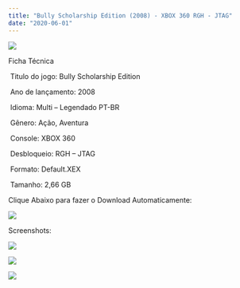 ```yaml
---
title: "Bully Scholarship Edition (2008) - XBOX 360 RGH - JTAG"
date: "2020-06-01"
---
```


![](https://1.bp.blogspot.com/-MQ8WSvwaAoU/XtSB_bTJzhI/AAAAAAAAIiQ/Q3-gM2VIQqQ4ITQ_UBjzppeGT1rfuesdACK4BGAsYHg/Screenshot_3.png)

Ficha Técnica

 Titulo do jogo: Bully Scholarship Edition

 Ano de lançamento: 2008

 Idioma: Multi – Legendado PT-BR

 Gênero: Ação, Aventura

 Console: XBOX 360

 Desbloqueio: RGH – JTAG

 Formato: Default.XEX

 Tamanho: 2,66 GB

Clique Abaixo para fazer o Download Automaticamente:

[![](https://1.bp.blogspot.com/-eNerQjlxWXg/Xsyoy1YwxPI/AAAAAAAAG8o/qs-0XGNQDR4jSn0uGinE3EzKZZ6GoZnEACPcBGAYYCw/s1600/LINK1.png)](https://zee.gl/YXMn)

Screenshots:

[![](https://1.bp.blogspot.com/-VP6PueyrJqM/XtSB-K5i9UI/AAAAAAAAIiI/TvrIkEAsoQMGl1xP1ji-aX3FXUtt8F3YACK4BGAsYHg/w400-h225/IzlIDJL.jpg)](https://1.bp.blogspot.com/-VP6PueyrJqM/XtSB-K5i9UI/AAAAAAAAIiI/TvrIkEAsoQMGl1xP1ji-aX3FXUtt8F3YACK4BGAsYHg/IzlIDJL.jpg)

[![](https://1.bp.blogspot.com/-6s4f7cjeHfM/XtSB-wO2ApI/AAAAAAAAIiM/087LDbP_Bd4fo2xUMf3nWNw5g0ZmliuwACK4BGAsYHg/w400-h225/kJNmWio.jpg)](https://1.bp.blogspot.com/-6s4f7cjeHfM/XtSB-wO2ApI/AAAAAAAAIiM/087LDbP_Bd4fo2xUMf3nWNw5g0ZmliuwACK4BGAsYHg/kJNmWio.jpg)

[![](https://1.bp.blogspot.com/-d3r1xZZVtCM/XtSB9hyynyI/AAAAAAAAIiE/tuamnoVcHVww6pfHCWbEkvRS_klILWF3wCK4BGAsYHg/w400-h250/12200_0000006071.1920x1080.jpg)](https://1.bp.blogspot.com/-d3r1xZZVtCM/XtSB9hyynyI/AAAAAAAAIiE/tuamnoVcHVww6pfHCWbEkvRS_klILWF3wCK4BGAsYHg/12200_0000006071.1920x1080.jpg)

